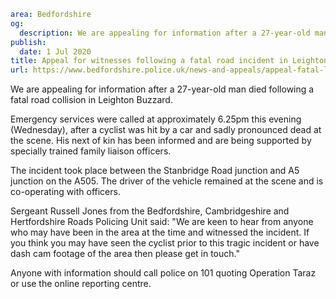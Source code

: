 ```yaml
area: Bedfordshire
og:
  description: We are appealing for information after a 27-year-old man died following a fatal road collision in Leighton Buzzard.
publish:
  date: 1 Jul 2020
title: Appeal for witnesses following a fatal road incident in Leighton Buzzard
url: https://www.bedfordshire.police.uk/news-and-appeals/appeal-fatal-leighton-buzzard-jul20
```

We are appealing for information after a 27-year-old man died following a fatal road collision in Leighton Buzzard.

Emergency services were called at approximately 6.25pm this evening (Wednesday), after a cyclist was hit by a car and sadly pronounced dead at the scene. His next of kin has been informed and are being supported by specially trained family liaison officers.

The incident took place between the Stanbridge Road junction and A5 junction on the A505. The driver of the vehicle remained at the scene and is co-operating with officers.

Sergeant Russell Jones from the Bedfordshire, Cambridgeshire and Hertfordshire Roads Policing Unit said: "We are keen to hear from anyone who may have been in the area at the time and witnessed the incident. If you think you may have seen the cyclist prior to this tragic incident or have dash cam footage of the area then please get in touch."

Anyone with information should call police on 101 quoting Operation Taraz or use the online reporting centre.
